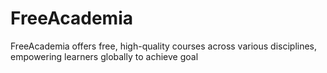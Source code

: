 # FreeAcademia
FreeAcademia offers free, high-quality courses across various disciplines, empowering learners globally to achieve goal
